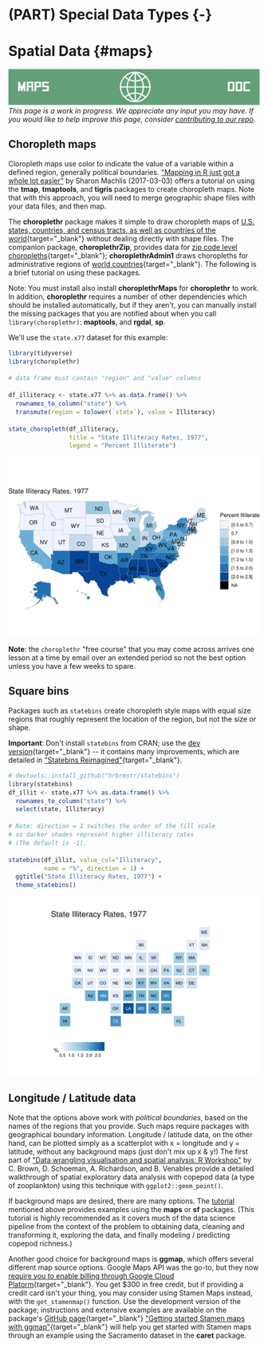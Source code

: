 # (PART) Special Data Types {-}

# Spatial Data {#maps}

<!-- Under Construction Section
----------------------------------------------------------------------------- -->
![Maps](images/banners/banner_maps.png)
*This page is a work in progress. We appreciate any input you may have. If you would like to help improve this page, consider [contributing to our repo](contribute.html).*
<!-- ------------------------------------------------------------------------ -->


## Choropleth maps

Cloropleth maps use color to indicate the value of a variable within a defined region, generally political boundaries. ["Mapping in R just got a whole lot easier"](https://www.computerworld.com/article/3175623/mapping-in-r-just-got-a-whole-lot-easier.html) by Sharon Machlis (2017-03-03) offers a tutorial on using the **tmap**, **tmaptools**, and **tigris** packages to create choropleth maps. Note that with this approach, you will need to merge geographic shape files with your data files, and then map. 


The **choroplethr** package makes it simple to draw choropleth maps of [U.S. states, countries, and census tracts, as well as countries of the world](https://arilamstein.com/documentation/choroplethr/reference/){target="_blank"} without dealing directly with shape files. The companion package, **choroplethrZip**, provides data for [zip code level choropleths](https://arilamstein.com/creating-zip-code-choropleths-choroplethrzip/){target="_blank"}; **choroplethrAdmin1** draws choropleths for administrative regions of [world countries](https://rdrr.io/cran/choroplethrAdmin1/man/get_admin1_countries.html){target="_blank"}. The following is a brief tutorial on using these packages.

Note: You must install also install **choroplethrMaps** for **choroplethr** to work.  In addition, **choroplethr** requires a number of other dependencies which should be installed automatically, but if they aren't, you can manually install the missing packages that you are notified about when you call `library(choroplethr)`: **maptools**, and **rgdal**, **sp**.

We'll use the `state.x77` dataset for this example:


```r
library(tidyverse)
library(choroplethr)

# data frame must contain "region" and "value" columns

df_illiteracy <- state.x77 %>% as.data.frame() %>% 
  rownames_to_column("state") %>% 
  transmute(region = tolower(`state`), value = Illiteracy)

state_choropleth(df_illiteracy,
                 title = "State Illiteracy Rates, 1977",
                 legend = "Percent Illiterate")
```

<img src="maps_files/figure-html/unnamed-chunk-1-1.png" width="672" />

**Note**: the `choroplethr` "free course" that you may come across arrives one lesson at a time by email over an extended period so not the best option unless you have a few weeks to spare.


## Square bins

Packages such as `statebins` create choropleth style maps with equal size regions that roughly represent the location of the region, but not the size or shape.

**Important**:  Don't install `statebins` from CRAN; use the [dev version](https://github.com/hrbrmstr/statebins){target="_blank"} -- it contains many improvements, which are detailed in ["Statebins Reimagined"](https://rud.is/b/2017/11/18/statebins-reimagined/#comment-19346){target="_blank"}.


```r
# devtools::install_github("hrbrmstr/statebins")
library(statebins)
df_illit <- state.x77 %>% as.data.frame() %>% 
  rownames_to_column("state") %>% 
  select(state, Illiteracy)

# Note: direction = 1 switches the order of the fill scale 
# so darker shades represent higher illiteracy rates
# (The default is -1).

statebins(df_illit, value_col="Illiteracy",
          name = "%", direction = 1) +
  ggtitle("State Illiteracy Rates, 1977") +
  theme_statebins()
```

<img src="maps_files/figure-html/unnamed-chunk-2-1.png" width="672" />

## Longitude / Latitude data 

Note that the options above work with *political boundaries*, based on the names of the regions that you provide. Such maps require packages with geographical boundary information. Longitude / latitude data, on the other hand, can be plotted simply as a scatterplot with x = longitude and y = latitude, without any background maps (just don't mix up x & y!) The first part of ["Data wrangling visualisation and spatial analysis: R Workshop"](http://www.seascapemodels.org/data/data-wrangling-spatial-course.html) by C. Brown, D. Schoeman, A. Richardson, and B. Venables provide a detailed walkthrough of spatial exploratory data analysis with copepod data (a type of zooplankton) using this technique with `ggplot2::geom_point()`. 

If background maps are desired, there are many options.  The [tutorial](http://www.seascapemodels.org/data/data-wrangling-spatial-course.html) mentioned above provides examples using the **maps** or **sf** packages. (This tutorial is highly recommended as it covers much of the data science pipeline from the context of the problem to obtaining data, cleaning and transforming it, exploring the data, and finally modeling / predicting copepod richness.)

Another good choice for background maps is **ggmap**, which offers several different map source options.  Google Maps API was the go-to, but they now [require you to enable billing through Google Cloud Platorm](https://cloud.google.com/free/){target="_blank"}.  You get $300 in free credit, but if providing a credit card isn't your thing, you may consider using Stamen Maps instead, with the `get_stamenmap()` function. Use the development version of the package; instructions and extensive examples are available on the package's [GitHub page](https://github.com/dkahle/ggmap){target="_blank"} ["Getting started Stamen maps with ggmap"](https://statisticaloddsandends.wordpress.com/2018/10/25/getting-started-stamen-maps-with-ggmap/){target="_blank"} will help you get started with Stamen maps through an example using the Sacramento dataset in the **caret** package.
